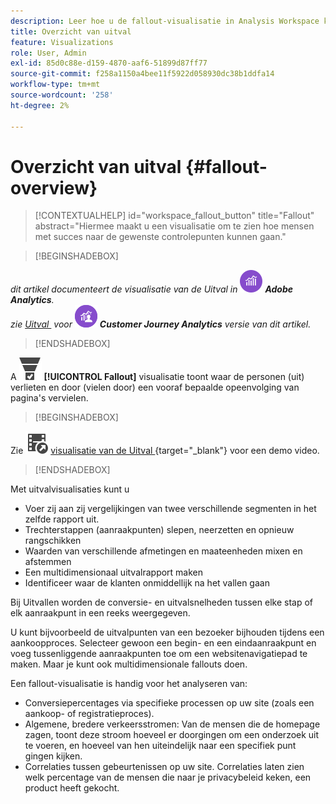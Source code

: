 ```yaml
---
description: Leer hoe u de fallout-visualisatie in Analysis Workspace kunt gebruiken.
title: Overzicht van uitval
feature: Visualizations
role: User, Admin
exl-id: 85d0c88e-d159-4870-aaf6-51899d87ff77
source-git-commit: f258a1150a4bee11f5922d058930dc38b1ddfa14
workflow-type: tm+mt
source-wordcount: '258'
ht-degree: 2%

---
```


# Overzicht van uitval {#fallout-overview}

<!-- markdownlint-disable MD034 -->

>[!CONTEXTUALHELP]
>id="workspace_fallout_button"
>title="Fallout"
>abstract="Hiermee maakt u een visualisatie om te zien hoe mensen met succes naar de gewenste controlepunten kunnen gaan."

<!-- markdownlint-enable MD034 -->


>[!BEGINSHADEBOX]

_dit artikel documenteert de visualisatie van de Uitval in_ ![&#x200B; AdobeAnalytics &#x200B;](/help/assets/icons/AdobeAnalytics.svg) _&#x200B;**Adobe Analytics**._<br/>_zie [&#x200B; Uitval &#x200B;](https://experienceleague.adobe.com/nl/docs/analytics-platform/using/cja-workspace/visualizations/fallout/fallout-flow) voor_ ![&#x200B; CustomerJourneyAnalytics &#x200B;](/help/assets/icons/CustomerJourneyAnalytics.svg) _&#x200B;**Customer Journey Analytics** versie van dit artikel._

>[!ENDSHADEBOX]

A ![&#x200B; ConversionFunnel &#x200B;](/help/assets/icons/ConversionFunnel.svg) **[!UICONTROL Fallout]** visualisatie toont waar de personen (uit) verlieten en door (vielen door) een vooraf bepaalde opeenvolging van pagina&#39;s vervielen.


>[!BEGINSHADEBOX]

Zie ![&#x200B; VideoCheckedOut &#x200B;](/help/assets/icons/VideoCheckedOut.svg) [&#x200B; visualisatie van de Uitval &#x200B;](https://video.tv.adobe.com/v/345883?quality=12&learn=on){target="_blank"} voor een demo video.

>[!ENDSHADEBOX]




Met uitvalvisualisaties kunt u

* Voer zij aan zij vergelijkingen van twee verschillende segmenten in het zelfde rapport uit.
* Trechterstappen (aanraakpunten) slepen, neerzetten en opnieuw rangschikken
* Waarden van verschillende afmetingen en maateenheden mixen en afstemmen
* Een multidimensionaal uitvalrapport maken
* Identificeer waar de klanten onmiddellijk na het vallen gaan

Bij Uitvallen worden de conversie- en uitvalsnelheden tussen elke stap of elk aanraakpunt in een reeks weergegeven.

U kunt bijvoorbeeld de uitvalpunten van een bezoeker bijhouden tijdens een aankoopproces. Selecteer gewoon een begin- en een eindaanraakpunt en voeg tussenliggende aanraakpunten toe om een websitenavigatiepad te maken. Maar je kunt ook multidimensionale fallouts doen.

Een fallout-visualisatie is handig voor het analyseren van:

* Conversiepercentages via specifieke processen op uw site (zoals een aankoop- of registratieproces).
* Algemene, bredere verkeersstromen: Van de mensen die de homepage zagen, toont deze stroom hoeveel er doorgingen om een onderzoek uit te voeren, en hoeveel van hen uiteindelijk naar een specifiek punt gingen kijken.
* Correlaties tussen gebeurtenissen op uw site. Correlaties laten zien welk percentage van de mensen die naar je privacybeleid keken, een product heeft gekocht.
